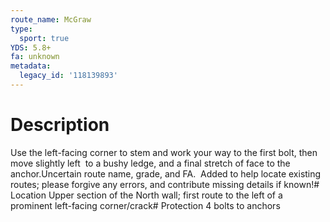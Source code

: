 ```yaml
---
route_name: McGraw
type:
  sport: true
YDS: 5.8+
fa: unknown
metadata:
  legacy_id: '118139893'
---
```

# Description
Use the left-facing corner to stem and work your way to the first bolt, then move slightly left  to a bushy ledge, and a final stretch of face to the anchor.Uncertain route name, grade, and FA.  Added to help locate existing routes; please forgive any errors, and contribute missing details if known!# Location
Upper section of the North wall; first route to the left of a prominent left-facing corner/crack# Protection
4 bolts to anchors